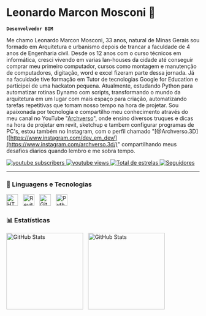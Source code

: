 # Leonardo Marcon Mosconi  🌱

**`Desenvolvedor BIM`**

Me chamo Leonardo Marcon Mosconi, 33 anos, natural de Minas Gerais sou formado em Arquitetura e urbanismo depois de trancar a faculdade de 4 anos de Engenharia civil. Desde os 12 anos com o curso técnicos em informática, cresci vivendo em varias lan-houses da cidade até conseguir comprar meu primeiro computador, cursos como montagem e manutenção de computadores, digitação, word e excel fizeram parte dessa jornada. Já na faculdade tive formação em Tutor de tecnologias Google for Education e participei de uma hackaton pequena. Atualmente, estudando Python para automatizar rotinas Dynamo com scripts, transformando o mundo da arquitetura em um lugar com mais espaço para criação, automatizando tarefas repetitivas que tomam nosso tempo na hora de projetar. Sou apaixonada por tecnologia e compartilho meu conhecimento através do meu canal no YouTube "[Archverso](https://www.youtube.com/@archverso)", onde ensino diversos truques e dicas na hora de projetar em revit, sketchup e tambem configurar programas de PC's, estou também no Instagram, com o perfil chamado "[@Archverso.3D]([https://www.instagram.com/dev_em_dev/](https://www.instagram.com/archverso.3d/)" compartilhando meus desafios diarios quando lembro e me sobra tempo.

<p align="left">
    <a href="https://www.youtube.com/@archverso?sub_confirmation=1">
        <img 
            alt="youtube subscribers" 
            title="Inscreva-se no meu canal" 
            src="https://custom-icon-badges.demolab.com/youtube/channel/subscribers/UCo-gJ8RnTn5akHqHvO55DVA?color=%23E05D44&label=Inscreva-se&logo=video&logoColor=white&style=for-the-badge&labelColor=CE4630"
        />
    </a>
    <a href="https://www.youtube.com/@archverso">
        <img 
            alt="youtube views" 
            title="Vizualizações no YouTube" 
            src="https://custom-icon-badges.demolab.com/youtube/channel/views/UCo-gJ8RnTn5akHqHvO55DVA?color=%23E1AD0E&logo=eye&logoColor=white&style=for-the-badge&labelColor=C79600"
        />
    </a> 
    <a href="https://github.com/mosconileo?tab=repositories&sort=stargazers">
        <img 
            alt="Total de estrelas" 
            title="Total de estrelas GitHub" 
            src="https://custom-icon-badges.demolab.com/github/stars/mosconileo?color=55960c&style=for-the-badge&labelColor=488207&logo=star&label=estrelas"
        />
    </a>
    <a href="https://github.com/mosconileo?tab=followers">
        <img 
            alt="Seguidores" 
            title="Me siga no GitHub" 
            src="https://custom-icon-badges.demolab.com/github/followers/mosconileo?color=236ad3&labelColor=1155ba&style=for-the-badge&logo=github&label=Seguidores&logoColor=white"
        />
    </a>
</p>

---

### 🤖 Linguagens e Tecnologias

<img 
    align="left" 
    alt="HTML"
    title="HTML" 
    width="30px" 
    style="padding-right: 10px;" 
    src="https://cdn.jsdelivr.net/gh/devicons/devicon@latest/icons/html5/html5-original.svg" 
/>
<img 
    align="left" 
    alt="Revit" 
    title="Revit"
    width="30px" 
    style="padding-right: 10px;" 
    src="[https://cdn.jsdelivr.net/gh/devicons/devicon@latest/icons/jquery/jquery-original.svg](https://www.notion.so/image/attachment%3Af800f49a-d45e-4dd9-b3c1-193e29f753b0%3AICONES_180X180_(1).png?table=block&id=f0d8b964-ee9d-4c2a-b788-821a61e7ae41&spaceId=a0310dcd-bb3e-4088-9795-c4aab3cb1cea&width=250&freeze=true&userId=e005b53a-b130-447e-b7d9-953fb08a3f4d&cache=v2)" 
/>
<img 
    align="left" 
    alt="Git" 
    title="Git"
    width="30px" 
    style="padding-right: 10px;" 
    src="https://cdn.jsdelivr.net/gh/devicons/devicon@latest/icons/git/git-original.svg" 
/>
<img 
    align="left" 
    alt="Python" 
    title="Python"
    width="30px" 
    style="padding-right: 10px;" 
    src="https://cdn.jsdelivr.net/gh/devicons/devicon@latest/icons/python/python-original.svg" 
/>

<br/>
<br/>

### 📊 Estatísticas

<p>
  <img 
    align="left" 
    alt="GitHub Stats" 
    height="200" 
    style="padding-right: 10px;" 
    src="https://github-readme-stats.vercel.app/api?username=mosconileo&show_icons=true&theme=tokyonight&include_all_commits=true&locale=pt-br" 
  />

<img 
      align="left" 
      alt="GitHub Stats" 
      height="200" 
      src="https://github-readme-stats.vercel.app/api/top-langs/?username=mosconileo&theme=tokyonight&layout=compact&custom_title=Tecnologias&langs_count=9" 
  />

</p>
